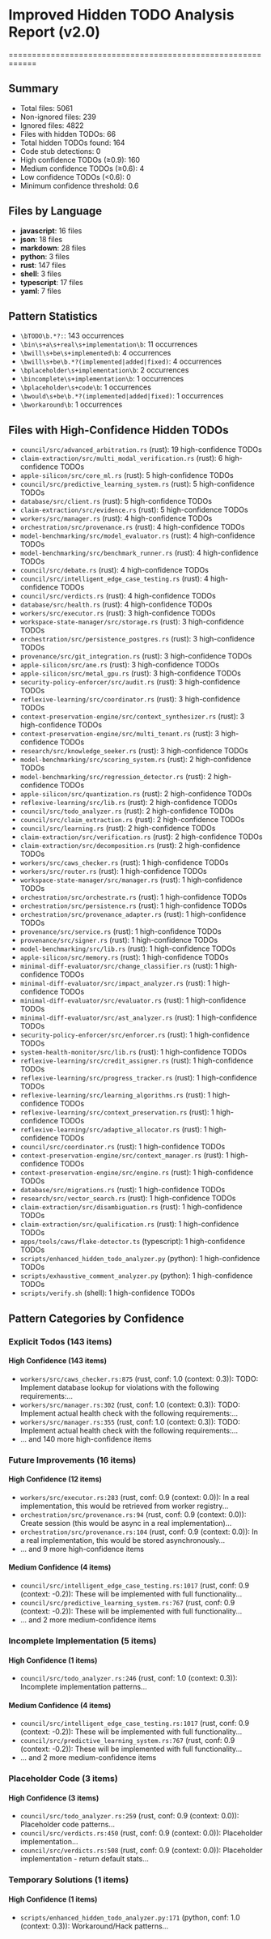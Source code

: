 # Improved Hidden TODO Analysis Report (v2.0)
============================================================

## Summary
- Total files: 5061
- Non-ignored files: 239
- Ignored files: 4822
- Files with hidden TODOs: 66
- Total hidden TODOs found: 164
- Code stub detections: 0
- High confidence TODOs (≥0.9): 160
- Medium confidence TODOs (≥0.6): 4
- Low confidence TODOs (<0.6): 0
- Minimum confidence threshold: 0.6

## Files by Language
- **javascript**: 16 files
- **json**: 18 files
- **markdown**: 28 files
- **python**: 3 files
- **rust**: 147 files
- **shell**: 3 files
- **typescript**: 17 files
- **yaml**: 7 files

## Pattern Statistics
- `\bTODO\b.*?:`: 143 occurrences
- `\bin\s+a\s+real\s+implementation\b`: 11 occurrences
- `\bwill\s+be\s+implemented\b`: 4 occurrences
- `\bwill\s+be\b.*?(implemented|added|fixed)`: 4 occurrences
- `\bplaceholder\s+implementation\b`: 2 occurrences
- `\bincomplete\s+implementation\b`: 1 occurrences
- `\bplaceholder\s+code\b`: 1 occurrences
- `\bwould\s+be\b.*?(implemented|added|fixed)`: 1 occurrences
- `\bworkaround\b`: 1 occurrences

## Files with High-Confidence Hidden TODOs
- `council/src/advanced_arbitration.rs` (rust): 19 high-confidence TODOs
- `claim-extraction/src/multi_modal_verification.rs` (rust): 6 high-confidence TODOs
- `apple-silicon/src/core_ml.rs` (rust): 5 high-confidence TODOs
- `council/src/predictive_learning_system.rs` (rust): 5 high-confidence TODOs
- `database/src/client.rs` (rust): 5 high-confidence TODOs
- `claim-extraction/src/evidence.rs` (rust): 5 high-confidence TODOs
- `workers/src/manager.rs` (rust): 4 high-confidence TODOs
- `orchestration/src/provenance.rs` (rust): 4 high-confidence TODOs
- `model-benchmarking/src/model_evaluator.rs` (rust): 4 high-confidence TODOs
- `model-benchmarking/src/benchmark_runner.rs` (rust): 4 high-confidence TODOs
- `council/src/debate.rs` (rust): 4 high-confidence TODOs
- `council/src/intelligent_edge_case_testing.rs` (rust): 4 high-confidence TODOs
- `council/src/verdicts.rs` (rust): 4 high-confidence TODOs
- `database/src/health.rs` (rust): 4 high-confidence TODOs
- `workers/src/executor.rs` (rust): 3 high-confidence TODOs
- `workspace-state-manager/src/storage.rs` (rust): 3 high-confidence TODOs
- `orchestration/src/persistence_postgres.rs` (rust): 3 high-confidence TODOs
- `provenance/src/git_integration.rs` (rust): 3 high-confidence TODOs
- `apple-silicon/src/ane.rs` (rust): 3 high-confidence TODOs
- `apple-silicon/src/metal_gpu.rs` (rust): 3 high-confidence TODOs
- `security-policy-enforcer/src/audit.rs` (rust): 3 high-confidence TODOs
- `reflexive-learning/src/coordinator.rs` (rust): 3 high-confidence TODOs
- `context-preservation-engine/src/context_synthesizer.rs` (rust): 3 high-confidence TODOs
- `context-preservation-engine/src/multi_tenant.rs` (rust): 3 high-confidence TODOs
- `research/src/knowledge_seeker.rs` (rust): 3 high-confidence TODOs
- `model-benchmarking/src/scoring_system.rs` (rust): 2 high-confidence TODOs
- `model-benchmarking/src/regression_detector.rs` (rust): 2 high-confidence TODOs
- `apple-silicon/src/quantization.rs` (rust): 2 high-confidence TODOs
- `reflexive-learning/src/lib.rs` (rust): 2 high-confidence TODOs
- `council/src/todo_analyzer.rs` (rust): 2 high-confidence TODOs
- `council/src/claim_extraction.rs` (rust): 2 high-confidence TODOs
- `council/src/learning.rs` (rust): 2 high-confidence TODOs
- `claim-extraction/src/verification.rs` (rust): 2 high-confidence TODOs
- `claim-extraction/src/decomposition.rs` (rust): 2 high-confidence TODOs
- `workers/src/caws_checker.rs` (rust): 1 high-confidence TODOs
- `workers/src/router.rs` (rust): 1 high-confidence TODOs
- `workspace-state-manager/src/manager.rs` (rust): 1 high-confidence TODOs
- `orchestration/src/orchestrate.rs` (rust): 1 high-confidence TODOs
- `orchestration/src/persistence.rs` (rust): 1 high-confidence TODOs
- `orchestration/src/provenance_adapter.rs` (rust): 1 high-confidence TODOs
- `provenance/src/service.rs` (rust): 1 high-confidence TODOs
- `provenance/src/signer.rs` (rust): 1 high-confidence TODOs
- `model-benchmarking/src/lib.rs` (rust): 1 high-confidence TODOs
- `apple-silicon/src/memory.rs` (rust): 1 high-confidence TODOs
- `minimal-diff-evaluator/src/change_classifier.rs` (rust): 1 high-confidence TODOs
- `minimal-diff-evaluator/src/impact_analyzer.rs` (rust): 1 high-confidence TODOs
- `minimal-diff-evaluator/src/evaluator.rs` (rust): 1 high-confidence TODOs
- `minimal-diff-evaluator/src/ast_analyzer.rs` (rust): 1 high-confidence TODOs
- `security-policy-enforcer/src/enforcer.rs` (rust): 1 high-confidence TODOs
- `system-health-monitor/src/lib.rs` (rust): 1 high-confidence TODOs
- `reflexive-learning/src/credit_assigner.rs` (rust): 1 high-confidence TODOs
- `reflexive-learning/src/progress_tracker.rs` (rust): 1 high-confidence TODOs
- `reflexive-learning/src/learning_algorithms.rs` (rust): 1 high-confidence TODOs
- `reflexive-learning/src/context_preservation.rs` (rust): 1 high-confidence TODOs
- `reflexive-learning/src/adaptive_allocator.rs` (rust): 1 high-confidence TODOs
- `council/src/coordinator.rs` (rust): 1 high-confidence TODOs
- `context-preservation-engine/src/context_manager.rs` (rust): 1 high-confidence TODOs
- `context-preservation-engine/src/engine.rs` (rust): 1 high-confidence TODOs
- `database/src/migrations.rs` (rust): 1 high-confidence TODOs
- `research/src/vector_search.rs` (rust): 1 high-confidence TODOs
- `claim-extraction/src/disambiguation.rs` (rust): 1 high-confidence TODOs
- `claim-extraction/src/qualification.rs` (rust): 1 high-confidence TODOs
- `apps/tools/caws/flake-detector.ts` (typescript): 1 high-confidence TODOs
- `scripts/enhanced_hidden_todo_analyzer.py` (python): 1 high-confidence TODOs
- `scripts/exhaustive_comment_analyzer.py` (python): 1 high-confidence TODOs
- `scripts/verify.sh` (shell): 1 high-confidence TODOs

## Pattern Categories by Confidence
### Explicit Todos (143 items)
#### High Confidence (143 items)
- `workers/src/caws_checker.rs:875` (rust, conf: 1.0 (context: 0.3)): TODO: Implement database lookup for violations with the following requirements:...
- `workers/src/manager.rs:302` (rust, conf: 1.0 (context: 0.3)): TODO: Implement actual health check with the following requirements:...
- `workers/src/manager.rs:355` (rust, conf: 1.0 (context: 0.3)): TODO: Implement actual health check with the following requirements:...
- ... and 140 more high-confidence items

### Future Improvements (16 items)
#### High Confidence (12 items)
- `workers/src/executor.rs:283` (rust, conf: 0.9 (context: 0.0)): In a real implementation, this would be retrieved from worker registry...
- `orchestration/src/provenance.rs:94` (rust, conf: 0.9 (context: 0.0)): Create session (this would be async in a real implementation)...
- `orchestration/src/provenance.rs:104` (rust, conf: 0.9 (context: 0.0)): In a real implementation, this would be stored asynchronously...
- ... and 9 more high-confidence items
#### Medium Confidence (4 items)
- `council/src/intelligent_edge_case_testing.rs:1017` (rust, conf: 0.9 (context: -0.2)): These will be implemented with full functionality...
- `council/src/predictive_learning_system.rs:767` (rust, conf: 0.9 (context: -0.2)): These will be implemented with full functionality...
- ... and 2 more medium-confidence items

### Incomplete Implementation (5 items)
#### High Confidence (1 items)
- `council/src/todo_analyzer.rs:246` (rust, conf: 1.0 (context: 0.3)): Incomplete implementation patterns...
#### Medium Confidence (4 items)
- `council/src/intelligent_edge_case_testing.rs:1017` (rust, conf: 0.9 (context: -0.2)): These will be implemented with full functionality...
- `council/src/predictive_learning_system.rs:767` (rust, conf: 0.9 (context: -0.2)): These will be implemented with full functionality...
- ... and 2 more medium-confidence items

### Placeholder Code (3 items)
#### High Confidence (3 items)
- `council/src/todo_analyzer.rs:259` (rust, conf: 0.9 (context: 0.0)): Placeholder code patterns...
- `council/src/verdicts.rs:450` (rust, conf: 0.9 (context: 0.0)): Placeholder implementation...
- `council/src/verdicts.rs:508` (rust, conf: 0.9 (context: 0.0)): Placeholder implementation - return default stats...

### Temporary Solutions (1 items)
#### High Confidence (1 items)
- `scripts/enhanced_hidden_todo_analyzer.py:171` (python, conf: 1.0 (context: 0.3)): Workaround/Hack patterns...
